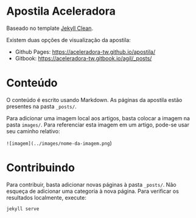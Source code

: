 # Apostila Aceleradora

Baseado no template [Jekyll Clean](https://github.com/scotte/jekyll-clean).

Existem duas opções de visualização da apostila:
- Github Pages: https://aceleradora-tw.github.io/apostila/
- Gitbook: https://aceleradora-tw.gitbook.io/agil/_posts/

# Conteúdo

O conteúdo é escrito usando Markdown. As páginas da apostila estão presentes na pasta `_posts/`.

Para adicionar uma imagem local aos artigos, basta colocar a imagem na pasta `images/`. Para referenciar esta imagem em um artigo, pode-se usar seu caminho relativo:

`![imagem](../images/nome-da-imagem.png`)

# Contribuindo

Para contribuir, basta adicionar novas páginas à pasta `_posts/`. Não esqueça de adicionar uma categoria à nova página. Para verificar os
resultados localmente, execute:

```sh
jekyll serve
```
